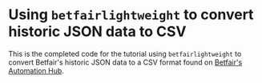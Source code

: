 # Using `betfairlightweight` to convert historic JSON data to CSV

This is the completed code for the tutorial using `betfairlightweight` to convert Betfair's historic JSON data to a CSV format found on [Betfair's Automation Hub](https://betfair-datascientists.github.io/historicData/jsonToCsvTutorial/).